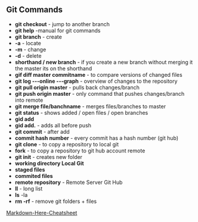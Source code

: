 ## Git Commands 

- **git checkout** - jump to another branch 
- **git help** -manual for git commands 
- **git branch** - create 
- **-a**          - locate 
- **-m**          - change 
- **-d**          - delete 
- **shorthand / new branch** - if you create a new branch without merging it the master its on the shorthand 
- **gif diff master commitname** - to compare versions of changed files 
- **git log ---online ---graph** - overview of changes to the repository 
- **git pull origin master** - pulls back changes/branch 
- **git push origin master** - only command that pushes changes/branch into remote
- **git merge file/banchname** - merges files/branches to master 
- **git status** - shows added / open files / open branches
- **gid add** 
- **gid add.** - adds all before push 
- **git commit** - after add 
- **commit hash number** - every commit has a hash number (git hub)
- **git clone** - to copy a repository to local git 
- **fork** - to copy a repository to git hub account remote 
- **git init** - creates new folder 
- **working directory Local Git** 
- **staged files**
- **commited files** 
- **remote repository** - Remote Server Git Hub
- **ll** - long list 
- **ls** -la 
- **rm -rf** - remove git folders + files 

[Markdown-Here-Cheatsheet](https://github.com/adam-p/markdown-here/wiki/Markdown-Here-Cheatsheet)
